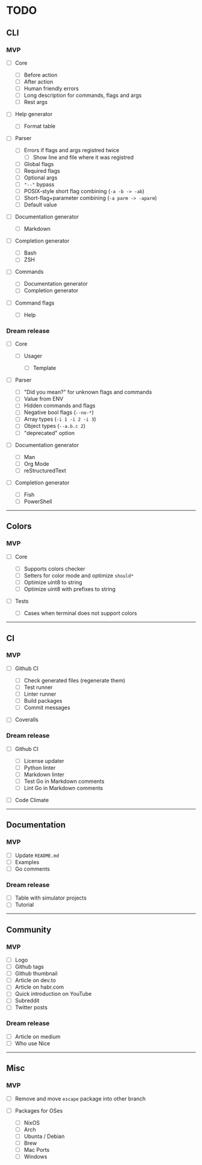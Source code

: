 # TODO

## CLI

### MVP

- [ ] Core

  - [ ] Before action
  - [ ] After action
  - [ ] Human friendly errors
  - [ ] Long description for commands, flags and args
  - [ ] Rest args

- [ ] Help generator

  - [ ] Format table

- [ ] Parser

  - [ ] Errors if flags and args registred twice
    - [ ] Show line and file where it was registred
  - [ ] Global flags
  - [ ] Required flags
  - [ ] Optional args
  - [ ] `"--"` bypass
  - [ ] POSIX-style short flag combining (`-a -b -> -ab`)
  - [ ] Short-flag+parameter combining (`-a parm -> -aparm`)
  - [ ] Default value

- [ ] Documentation generator

  - [ ] Markdown

- [ ] Completion generator

  - [ ] Bash
  - [ ] ZSH

- [ ] Commands

  - [ ] Documentation generator
  - [ ] Completion generator

- [ ] Command flags

  - [ ] Help

### Dream release

- [ ] Core

  - [ ] Usager

    - [ ] Template

- [ ] Parser

  - [ ] "Did you mean?" for unknown flags and commands
  - [ ] Value from ENV
  - [ ] Hidden commands and flags
  - [ ] Negative bool flags (`--no-*`)
  - [ ] Array types (`-i 1 -i 2 -i 3`)
  - [ ] Object types (`--a.b.c 2`)
  - [ ] "deprecated" option

- [ ] Documentation generator

  - [ ] Man
  - [ ] Org Mode
  - [ ] reStructuredText

- [ ] Completion generator

  - [ ] Fish
  - [ ] PowerShell

---

## Colors

### MVP

- [ ] Core

  - [ ] Supports colors checker
  - [ ] Setters for color mode and optimize `should*`
  - [ ] Optimize uint8 to string
  - [ ] Optimize uint8 with prefixes to string

- [ ] Tests

  - [ ] Cases when terminal does not support colors

---

## CI

### MVP

- [ ] Github CI

  - [ ] Check generated files (regenerate them)
  - [ ] Test runner
  - [ ] Linter runner
  - [ ] Build packages
  - [ ] Commit messages

- [ ] Coveralls

### Dream release

- [ ] Github CI

  - [ ] License updater
  - [ ] Python linter
  - [ ] Markdown linter
  - [ ] Test Go in Markdown comments
  - [ ] Lint Go in Markdown comments

- [ ] Code Climate

---

## Documentation

### MVP

- [ ] Update `README.md`
- [ ] Examples
- [ ] Go comments

### Dream release

- [ ] Table with simulator projects
- [ ] Tutorial

---

## Community

### MVP

- [ ] Logo
- [ ] Github tags
- [ ] Github thumbnail
- [ ] Article on dev.to
- [ ] Article on habr.com
- [ ] Quick introduction on YouTube
- [ ] Subreddit
- [ ] Twitter posts

### Dream release

- [ ] Article on medium
- [ ] Who use Nice

---

## Misc

### MVP

- [ ] Remove and move `escape` package into other branch

- [ ] Packages for OSes

  - [ ] NixOS
  - [ ] Arch
  - [ ] Ubunta / Debian
  - [ ] Brew
  - [ ] Mac Ports
  - [ ] Windows
